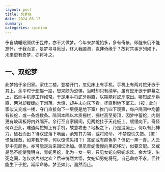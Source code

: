 ```yaml
---
layout: post
title: 奇梦缘
date: 2024-06-17
summary:
categories: opinion
---
```


予自幼睡眠颇优于昆仲，亦不大做梦。今年来梦境始多，多有奇景，即醒来仍不能忘怀。于我而言，是梦寻寻觅觅，终入我脑海，岂非奇缘乎？故将其事罗列如下，未来更有奇梦，亦将补之。



## 一、双蛇梦

此梦始于余归家。家住二楼，登楼开门，忽见床上有手机。手机上有两对蛇牙嵌于其上。余平时于蛇蝎一路，想来颇为恐惧，当时却只有纳罕。虽有蛇牙嵌于屏幕之上，然而手机却工作如常。于是用手将蛇牙掰直，以期能将蛇牙取出。哪知蛇牙掰直，两对却缓缓向下滑落。大惊，却并未向床下看。径直到地下室去。（按：此时家似又变成一楼，夺门直接向下一层便是地下室）推门四下观察，每户隔间中均蓄有长蛇，或一条或数条。隔间本隔以木质栅栏，栅栏高至房顶，因梦中蓄蛇，内侧更有玻璃板将内外隔开。余行至自家隔间，见两蛇挂于天花板上。缓缓向下。奇怪何以至此，难道两蛇知上有手机，故意攻击？地板之下，乃是混凝土，何以有此神力，破石而出？待双蛇落下地面，余知其力竭，或将殒命， 不禁惊慌失措。（按：怪哉怪哉，如非我所养，何以惊慌失措？）其蛇或有颜色乎？但记一黑一青。人云梦中无颜色，亦可能是后来回忆添加。但见青蛇慢慢向黑蛇移动，似要交配。又或是恐不能使我明白，青蛇黑蛇，化为一女一男，只见女蛇向男蛇求欢。余大诧，生死之间，怎仅求片刻之欢？后来恍然大悟，女蛇知男蛇将死，自己命亦不永，但往能生下子蛇，延续命脉。梦至如此，戛然而止。
